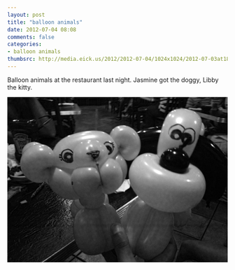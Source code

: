 ```yaml
---
layout: post
title: "balloon animals"
date: 2012-07-04 08:08
comments: false
categories: 
- balloon animals
thumbsrc: http://media.eick.us/2012/2012-07-04/1024x1024/2012-07-03at18.36.07.jpg
---
```

Balloon animals at the restaurant last night.  Jasmine got the doggy, Libby the kitty.

![Balloon kitty and doggy](/assets/images/2012/2012-07-04/2012-07-03at18.36.07.jpg)

